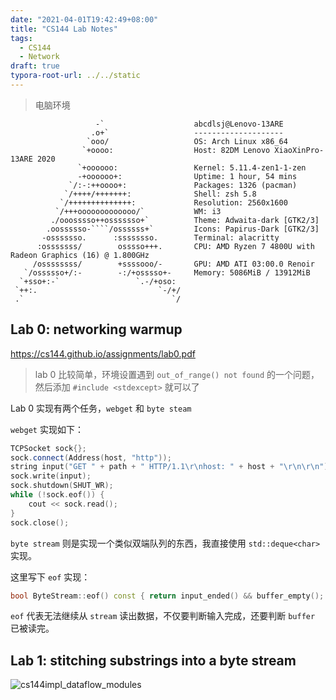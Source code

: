 ```yaml
---
date: "2021-04-01T19:42:49+08:00"
title: "CS144 Lab Notes"
tags:
  - CS144
  - Network
draft: true
typora-root-url: ../../static
---
```


> 电脑环境

```text
                   -`                    abcdlsj@Lenovo-13ARE
                  .o+`                   --------------------
                 `ooo/                   OS: Arch Linux x86_64
                `+oooo:                  Host: 82DM Lenovo XiaoXinPro-13ARE 2020
               `+oooooo:                 Kernel: 5.11.4-zen1-1-zen
               -+oooooo+:                Uptime: 1 hour, 54 mins
             `/:-:++oooo+:               Packages: 1326 (pacman)
            `/++++/+++++++:              Shell: zsh 5.8
           `/++++++++++++++:             Resolution: 2560x1600
          `/+++ooooooooooooo/`           WM: i3
         ./ooosssso++osssssso+`          Theme: Adwaita-dark [GTK2/3]
        .oossssso-````/ossssss+`         Icons: Papirus-Dark [GTK2/3]
       -osssssso.      :ssssssso.        Terminal: alacritty
      :osssssss/        osssso+++.       CPU: AMD Ryzen 7 4800U with Radeon Graphics (16) @ 1.800GHz
     /ossssssss/        +ssssooo/-       GPU: AMD ATI 03:00.0 Renoir
   `/ossssso+/:-        -:/+osssso+-     Memory: 5086MiB / 13912MiB
  `+sso+:-`                 `.-/+oso:
 `++:.                           `-/+/
 .`                                 `/
```

## Lab 0: networking warmup

https://cs144.github.io/assignments/lab0.pdf

> lab 0 比较简单，环境设置遇到  `out_of_range() not found` 的一个问题，然后添加 `#include <stdexcept>` 就可以了

Lab 0 实现有两个任务，`webget` 和 `byte steam`

`webget` 实现如下：

```cpp
TCPSocket sock{};
sock.connect(Address(host, "http"));
string input("GET " + path + " HTTP/1.1\r\nhost: " + host + "\r\n\r\n");
sock.write(input);
sock.shutdown(SHUT_WR);
while (!sock.eof()) {
    cout << sock.read();
}
sock.close();
```

`byte stream` 则是实现一个类似双端队列的东西，我直接使用 `std::deque<char>` 实现。

这里写下 `eof` 实现：

```cpp
bool ByteStream::eof() const { return input_ended() && buffer_empty(); }
```

`eof` 代表无法继续从 `stream` 读出数据，不仅要判断输入完成，还要判断 `buffer` 已被读完。

## Lab 1: stitching substrings into a byte stream

![cs144impl_dataflow_modules](img/cs144impl_dataflow_modules.png)

